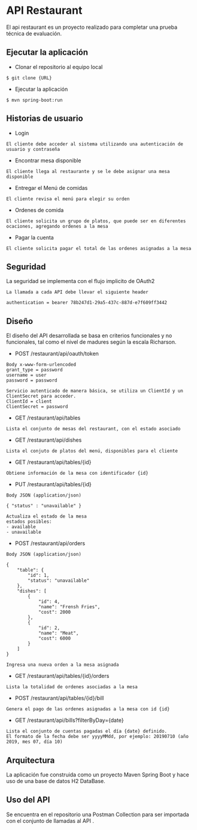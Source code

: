 # API Restaurant

El api restaurant es un proyecto realizado para completar una prueba técnica de evaluación.

## Ejecutar la aplicación

* Clonar el repositorio al equipo local

```
$ git clone {URL}
```

* Ejecutar la aplicación

```
$ mvn spring-boot:run
```

## Historias de usuario

* Login

```
El cliente debe acceder al sistema utilizando una autenticación de usuario y contraseña
```

* Encontrar mesa disponible

```
El cliente llega al restaurante y se le debe asignar una mesa disponible
```

* Entregar el Menú de comidas

```
El cliente revisa el menú para elegir su orden
```

* Ordenes de comida

```
El cliente solicita un grupo de platos, que puede ser en diferentes ocaciones, agregando ordenes a la mesa
```

* Pagar la cuenta

```
El cliente solicita pagar el total de las ordenes asignadas a la mesa
```

## Seguridad

La seguridad se implementa con el flujo implicito de OAuth2

```
La llamada a cada API debe llevar el siguiente header

authentication = bearer 78b247d1-29a5-437c-887d-e7f609ff3442
```

## Diseño

El diseño del API desarrollada se basa en criterios funcionales y no funcionales, tal como el nivel de madures según la escala Richarson.

* POST /restaurant/api/oauth/token

```
Body x-www-form-urlencoded
grant_type = password
username = user
password = password

Servicio autenticado de manera básica, se utiliza un ClientId y un ClientSecret para acceder.
ClientId = client
ClientSecret = password
```


* GET /restaurant/api/tables

```
Lista el conjunto de mesas del restaurant, con el estado asociado
```

* GET /restaurant/api/dishes

```
Lista el conjuto de platos del menú, disponibles para el cliente
```

* GET /restaurant/api/tables/{id}

```
Obtiene información de la mesa con identificador {id}
```

* PUT /restaurant/api/tables/{id}

```
Body JSON (application/json)

{ "status" : "unavailable" }

Actualiza el estado de la mesa
estados posibles:
- available
- unavailable
```

* POST /restaurant/api/orders

```
Body JSON (application/json)

{
    "table": {
        "id": 1,
        "status": "unavailable"
    },
    "dishes": [
        {
            "id": 4,
            "name": "Frensh Fries",
            "cost": 2000
        },
        {
            "id": 2,
            "name": "Meat",
            "cost": 6000
        }
    ]
}

Ingresa una nueva orden a la mesa asignada
```

* GET /restaurant/api/tables/{id}/orders

```
Lista la totalidad de ordenes asociadas a la mesa
```

* POST /restaurant/api/tables/{id}/bill

```
Genera el pago de las ordenes asignadas a la mesa con id {id}
```

* GET /restaurant/api/bills?filterByDay={date}

```
Lista el conjunto de cuentas pagadas el día {date} definido.
El formato de la fecha debe ser yyyyMMdd, por ejemplo: 20190710 (año 2019, mes 07, día 10)
```

## Arquitectura

La aplicación fue construida como un proyecto Maven Spring Boot y hace uso de una base de datos H2 DataBase.

## Uso del API

Se encuentra en el repositorio una Postman Collection para ser importada con el conjunto de llamadas al API .